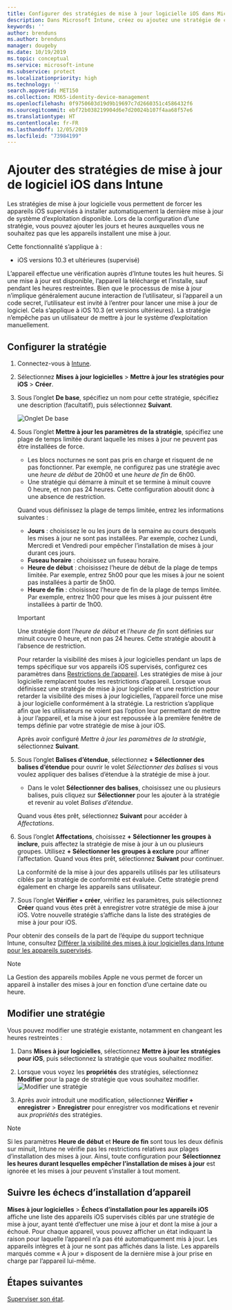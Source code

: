 ```yaml
---
title: Configurer des stratégies de mise à jour logicielle iOS dans Microsoft Intune - Azure | Microsoft Docs
description: Dans Microsoft Intune, créez ou ajoutez une stratégie de configuration pour limiter les moments où les mises à jour logicielles s’installent automatiquement sur les appareils iOS. Vous pouvez choisir la date et l’heure auxquelles les mises à jour ne sont pas installées. Vous pouvez également affecter cette stratégie à des groupes, des utilisateurs ou des appareils, et vérifier si les installations ont réussi.
keywords: ''
author: brenduns
ms.author: brenduns
manager: dougeby
ms.date: 10/19/2019
ms.topic: conceptual
ms.service: microsoft-intune
ms.subservice: protect
ms.localizationpriority: high
ms.technology: ''
search.appverid: MET150
ms.collection: M365-identity-device-management
ms.openlocfilehash: 0f9750603d19d9b19697c7d2660351c4586432f6
ms.sourcegitcommit: ebf72b038219904d6e7d20024b107f4aa68f57e6
ms.translationtype: HT
ms.contentlocale: fr-FR
ms.lasthandoff: 12/05/2019
ms.locfileid: "73984199"
---
```

# <a name="add-ios-software-update-policies-in-intune"></a>Ajouter des stratégies de mise à jour de logiciel iOS dans Intune

Les stratégies de mise à jour logicielle vous permettent de forcer les appareils iOS supervisés à installer automatiquement la dernière mise à jour de système d’exploitation disponible. Lors de la configuration d’une stratégie, vous pouvez ajouter les jours et heures auxquelles vous ne souhaitez pas que les appareils installent une mise à jour.

Cette fonctionnalité s’applique à :

- iOS versions 10.3 et ultérieures (supervisé)

L’appareil effectue une vérification auprès d’Intune toutes les huit heures. Si une mise à jour est disponible, l’appareil la télécharge et l’installe, sauf pendant les heures restreintes. Bien que le processus de mise à jour n’implique généralement aucune interaction de l’utilisateur, si l’appareil a un code secret, l’utilisateur est invité à l’entrer pour lancer une mise à jour de logiciel. Cela s’applique à iOS 10.3 (et versions ultérieures). La stratégie n’empêche pas un utilisateur de mettre à jour le système d’exploitation manuellement.

## <a name="configure-the-policy"></a>Configurer la stratégie

1. Connectez-vous à [Intune](https://go.microsoft.com/fwlink/?linkid=2090973).
2. Sélectionnez **Mises à jour logicielles** > **Mettre à jour les stratégies pour iOS** > **Créer**.
3. Sous l’onglet **De base**, spécifiez un nom pour cette stratégie, spécifiez une description (facultatif), puis sélectionnez **Suivant**.

   ![Onglet De base](./media/software-updates-ios/basics-tab.png) 

4. Sous l’onglet **Mettre à jour les paramètres de la stratégie**, spécifiez une plage de temps limitée durant laquelle les mises à jour ne peuvent pas être installées de force.  
   - Les blocs nocturnes ne sont pas pris en charge et risquent de ne pas fonctionner. Par exemple, ne configurez pas une stratégie avec une *heure de début* de 20h00 et une *heure de fin* de 6h00.
   - Une stratégie qui démarre à minuit et se termine à minuit couvre 0 heure, et non pas 24 heures. Cette configuration aboutit donc à une absence de restriction.

   Quand vous définissez la plage de temps limitée, entrez les informations suivantes :

   - **Jours** : choisissez le ou les jours de la semaine au cours desquels les mises à jour ne sont pas installées. Par exemple, cochez Lundi, Mercredi et Vendredi pour empêcher l’installation de mises à jour durant ces jours.
   - **Fuseau horaire** : choisissez un fuseau horaire.
   - **Heure de début** : choisissez l’heure de début de la plage de temps limitée. Par exemple, entrez 5h00 pour que les mises à jour ne soient pas installées à partir de 5h00.
   - **Heure de fin** : choisissez l’heure de fin de la plage de temps limitée. Par exemple, entrez 1h00 pour que les mises à jour puissent être installées à partir de 1h00.
  
   > [!IMPORTANT]  
   > Une stratégie dont l’*heure de début* et l’*heure de fin* sont définies sur minuit couvre 0 heure, et non pas 24 heures. Cette stratégie aboutit à l’absence de restriction.  
    
   Pour retarder la visibilité des mises à jour logicielles pendant un laps de temps spécifique sur vos appareils iOS supervisés, configurez ces paramètres dans [Restrictions de l’appareil](../configuration/device-restrictions-ios.md#general). Les stratégies de mise à jour logicielle remplacent toutes les restrictions d’appareil. Lorsque vous définissez une stratégie de mise à jour logicielle et une restriction pour retarder la visibilité des mises à jour logicielles, l’appareil force une mise à jour logicielle conformément à la stratégie. La restriction s’applique afin que les utilisateurs ne voient pas l’option leur permettant de mettre à jour l’appareil, et la mise à jour est repoussée à la première fenêtre de temps définie par votre stratégie de mise à jour iOS.

   Après avoir configuré *Mettre à jour les paramètres de la stratégie*, sélectionnez **Suivant**. 

5. Sous l’onglet **Balises d’étendue**, sélectionnez **+ Sélectionner des balises d’étendue** pour ouvrir le volet *Sélectionner des balises* si vous voulez appliquer des balises d’étendue à la stratégie de mise à jour.
   
   - Dans le volet **Sélectionner des balises**, choisissez une ou plusieurs balises, puis cliquez sur **Sélectionner** pour les ajouter à la stratégie et revenir au volet *Balises d’étendue*.  

   Quand vous êtes prêt, sélectionnez **Suivant** pour accéder à *Affectations*.

6. Sous l’onglet **Affectations**, choisissez **+ Sélectionner les groupes à inclure**, puis affectez la stratégie de mise à jour à un ou plusieurs groupes. Utilisez **+ Sélectionner les groupes à exclure** pour affiner l’affectation. Quand vous êtes prêt, sélectionnez **Suivant** pour continuer. 

   La conformité de la mise à jour des appareils utilisés par les utilisateurs ciblés par la stratégie de conformité est évaluée. Cette stratégie prend également en charge les appareils sans utilisateur.

7. Sous l’onglet **Vérifier + créer**, vérifiez les paramètres, puis sélectionnez **Créer** quand vous êtes prêt à enregistrer votre stratégie de mise à jour iOS. Votre nouvelle stratégie s’affiche dans la liste des stratégies de mise à jour pour iOS.


Pour obtenir des conseils de la part de l’équipe du support technique Intune, consultez [Différer la visibilité des mises à jour logicielles dans Intune pour les appareils supervisés](https://techcommunity.microsoft.com/t5/Intune-Customer-Success/Delaying-visibility-of-software-updates-in-Intune-for-supervised/ba-p/345753).

> [!NOTE]
> La Gestion des appareils mobiles Apple ne vous permet de forcer un appareil à installer des mises à jour en fonction d’une certaine date ou heure.

## <a name="edit-a-policy"></a>Modifier une stratégie
Vous pouvez modifier une stratégie existante, notamment en changeant les heures restreintes :

1. Dans **Mises à jour logicielles**, sélectionnez **Mettre à jour les stratégies pour iOS**, puis sélectionnez la stratégie que vous souhaitez modifier.

2. Lorsque vous voyez les **propriétés** des stratégies, sélectionnez **Modifier** pour la page de stratégie que vous souhaitez modifier.  
   ![Modifier une stratégie](./media/software-updates-ios/edit-policy.png)   

3. Après avoir introduit une modification, sélectionnez **Vérifier + enregistrer** > **Enregistrer** pour enregistrer vos modifications et revenir aux *propriétés* des stratégies.  
 
> [!NOTE]
> Si les paramètres **Heure de début** et **Heure de fin** sont tous les deux définis sur minuit, Intune ne vérifie pas les restrictions relatives aux plages d’installation des mises à jour. Ainsi, toute configuration pour **Sélectionnez les heures durant lesquelles empêcher l’installation de mises à jour** est ignorée et les mises à jour peuvent s’installer à tout moment.  


## <a name="monitor-device-installation-failures"></a>Suivre les échecs d’installation d’appareil
<!-- 1352223 -->
**Mises à jour logicielles** > **Échecs d’installation pour les appareils iOS** affiche une liste des appareils iOS supervisés ciblés par une stratégie de mise à jour, ayant tenté d’effectuer une mise à jour et dont la mise à jour a échoué. Pour chaque appareil, vous pouvez afficher un état indiquant la raison pour laquelle l’appareil n’a pas été automatiquement mis à jour. Les appareils intègres et à jour ne sont pas affichés dans la liste. Les appareils marqués comme « À jour » disposent de la dernière mise à jour prise en charge par l’appareil lui-même.

## <a name="next-steps"></a>Étapes suivantes

[Superviser son état](../configuration/device-profile-monitor.md).
